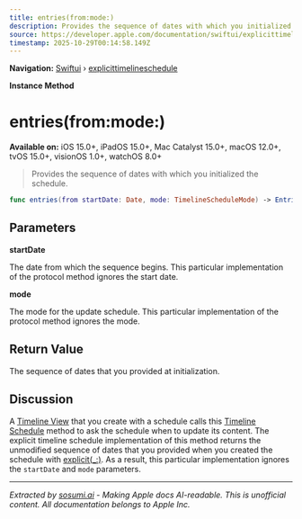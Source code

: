 ```yaml
---
title: entries(from:mode:)
description: Provides the sequence of dates with which you initialized the schedule.
source: https://developer.apple.com/documentation/swiftui/explicittimelineschedule/entries(from:mode:)
timestamp: 2025-10-29T00:14:58.149Z
---
```


**Navigation:** [Swiftui](/documentation/swiftui) › [explicittimelineschedule](/documentation/swiftui/explicittimelineschedule)

**Instance Method**

# entries(from:mode:)

**Available on:** iOS 15.0+, iPadOS 15.0+, Mac Catalyst 15.0+, macOS 12.0+, tvOS 15.0+, visionOS 1.0+, watchOS 8.0+

> Provides the sequence of dates with which you initialized the schedule.

```swift
func entries(from startDate: Date, mode: TimelineScheduleMode) -> Entries
```

## Parameters

**startDate**

The date from which the sequence begins. This particular implementation of the protocol method ignores the start date.



**mode**

The mode for the update schedule. This particular implementation of the protocol method ignores the mode.



## Return Value

The sequence of dates that you provided at initialization.

## Discussion

A [Timeline View](/documentation/swiftui/timelineview) that you create with a schedule calls this [Timeline Schedule](/documentation/swiftui/timelineschedule) method to ask the schedule when to update its content. The explicit timeline schedule implementation of this method returns the unmodified sequence of dates that you provided when you created the schedule with [explicit(_:)](/documentation/swiftui/timelineschedule/explicit(_:)). As a result, this particular implementation ignores the `startDate` and `mode` parameters.

---

*Extracted by [sosumi.ai](https://sosumi.ai) - Making Apple docs AI-readable.*
*This is unofficial content. All documentation belongs to Apple Inc.*
